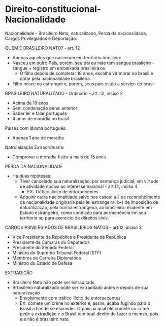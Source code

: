 # Direito-constitucional-Nacionalidade
Nacionalidade - Brasileiro Nato, naturalizado, Perda da nacionalidade, Cargos Privilegiados e Deportação.

QUEM É BRASILEIRO NATO? - art. 12
 - Apenas aqueles que nasceram em territorio brasileiro.
 - Nasceu em outro País, porém, seu pai ou mãe tem sangue brasileiro
   -sangue + registro em embaixada brasileira
          ou
   - O filho depois de completar 18 anos, escolhe vir morar no brasil e optar pela nacionalidade brasileira
 - Filho nasce no estrangeiro, porém, seus pais estão a serviço do brasil
 
BRASILEIRO NATURALIZADO - Ordinario - art. 12, inciso 2
 - Acima de 18 anos
 - Sem condenaçâo penal anterior
 - Saber ler e falar português
 - 4 anos de moradia no brasil
 
 Países com idioma português:
 - Apenas 1 ano de moradia
 
 Natrulaização Extraordinaria:
 - Comprovar a moradia física a mais de 15 anos

PERDA DA NACIONALIDADE
- Há duas hipóteses:
  - Tiver cancelado sua naturalização, por sentença judicial, em virtude de atividade nociva ao interesse nacional - art.12, inciso 4
    - EX: Tráfico ilícito de entorpecentes
  - Adquirir outra nacionalidade salvo nos casos:
    a-) de reconehcimento de nacionalidade originaria pela lei estrangeira.
    b-) de imposição de naturalização, pela norma estrangeira, ao brasileiro residente em Estado estrangeiro, como condição para permanência em seu territorio ou para exercício de diireitos civis. 
    
CARGOS PRIVILEGIADOS DE BRASILERIOS NATOS - art.12, inciso 3
- Vice Presidente da República e Presidente da República
- Presidente da Câmaras do Deputados
- Presidente do Senado Federal
- Ministro do Supremo Tribunal Federal (STF)
- Membros de Carreira Diplomática
- Ministro do Estado de Defesa

EXTRADIÇÂO 
- Brasileiro Nato nâo pode ser extraditado
- Brtasileiro naturalizado pode ser extraditado antes e depois de sua naturalização
  - Envolvimento com tráfico ilícito de entorpecentes
  - EX: comete um crime no exterior e, assim, acaba fugindo para o Brasil a fim de se esconder. O país na qual ele comete uo crime pede a extradição e o Brasil tem total direito de fazer o memso, pois ele não é brasileiro nato.
 
 

